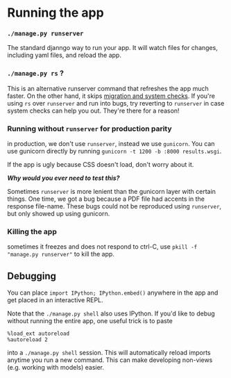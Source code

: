# Running the app

### `./manage.py runserver`

The standard djanngo way to run your app. It will watch files for changes, including yaml files, and reload the app. 


### `./manage.py rs`  ?

This is an alternative runserver command that refreshes the app much faster. On the other hand, it skips [migration and system checks](https://docs.djangoproject.com/en/3.0/topics/checks/). If you're using `rs` over `runserver` and run into bugs, try reverting to `runserver` in case system checks can help you out. They're there for a reason! 



### Running without `runserver` for production parity

in production, we don't use `runserver`, instead we use `gunicorn`. You can use gunicorn directly by running `gunicorn -t 1200 -b :8000 results.wsgi`. 

If the app is ugly because CSS doesn't load, don't worry about it. 

_**Why would you ever need to test this?**_ 

Sometimes `runserver` is more lenient than the gunicorn layer with certain things. One time, we got a bug because a PDF file had accents in the response file-name. These bugs could not be reproduced using `runserver`, but only showed up using gunicorn. 


### Killing the app

sometimes it freezes and does not respond to ctrl-C, use `pkill -f "manage.py runserver"` to kill the app.


## Debugging

You can place `import IPython; IPython.embed()` anywhere in the app and get placed in an interactive REPL.


Note that the `./manage.py shell` also uses IPython. If you'd like to debug without running the entire app, one useful trick is to paste 

```
%load_ext autoreload
%autoreload 2
```

into a `./manage.py shell` session. This will automatically reload imports anytime you run a new command. This can make developing non-views (e.g. working with models) easier.